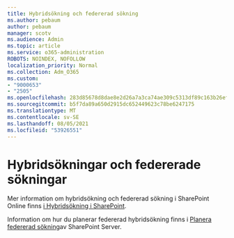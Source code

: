 ```yaml
---
title: Hybridsökning och federerad sökning
ms.author: pebaum
author: pebaum
manager: scotv
ms.audience: Admin
ms.topic: article
ms.service: o365-administration
ROBOTS: NOINDEX, NOFOLLOW
localization_priority: Normal
ms.collection: Adm_O365
ms.custom:
- "9000653"
- "2505"
ms.openlocfilehash: 283d85678d8dae8e2d26a7a3ca74ae309c5313df89c163b26efa0e2c4b3393ba
ms.sourcegitcommit: b5f7da89a650d2915dc652449623c78be6247175
ms.translationtype: MT
ms.contentlocale: sv-SE
ms.lasthandoff: 08/05/2021
ms.locfileid: "53926551"
---
```

# <a name="hybrid-and-federated-searches"></a>Hybridsökningar och federerade sökningar 

Mer information om hybridsökning och federerad sökning i SharePoint Online finns [i Hybridsökning i SharePoint](https://docs.microsoft.com/sharepoint/hybrid/hybrid-search-in-sharepoint).

Information om hur du planerar federerad hybridsökning finns i [Planera federerad sökning](https://docs.microsoft.com/sharepoint/hybrid/plan-hybrid-federated-search)av SharePoint Server.
